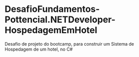 # DesafioFundamentos-Pottencial.NETDeveloper-HospedagemEmHotel
Desafio de projeto do bootcamp, para construir um Sistema de Hospedagem de um hotel, no C#
